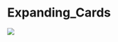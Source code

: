# Expanding_Cards

![](https://github.com/hamdeth3/Projects/blob/main/1%20-%20Expanding%20Cards/ezgif.com-video-to-gif.gif)
